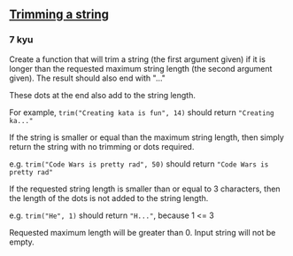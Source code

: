 <h2><a href=https://www.codewars.com/kata/563fb342f47611dae800003c/train/javascript target="_blank">Trimming a string</a></h2><h3>7 kyu</h3><p>Create a function that will trim a string (the first argument given) if it is longer than the requested maximum string length (the second argument given). The result should also end with "..."</p><p>These dots at the end also add to the string length.</p><p>For example, <code>trim("Creating kata is fun", 14)</code> should return <code>"Creating ka..."</code></p><p>If the string is smaller or equal than the maximum string length, then simply return the string with no trimming or dots required.</p><p>e.g. <code>trim("Code Wars is pretty rad", 50)</code> should return <code>"Code Wars is pretty rad"</code></p><p>If the requested string length is smaller than or equal to 3 characters, then the length of the dots is not added to the string length.</p><p>e.g. <code>trim("He", 1)</code> should return <code>"H..."</code>, because 1 &lt;= 3</p><p>Requested maximum length will be greater than 0. Input string will not be empty.</p>